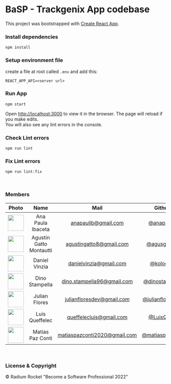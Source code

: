 # BaSP - Trackgenix App codebase

This project was bootstrapped with [Create React App](https://github.com/facebook/create-react-app).


### Install dependencies

    npm install

### Setup environment file
create a file at root called `.env` and add this:

    REACT_APP_API=<server url>

### Run App
    npm start

Open [http://localhost:3000](http://localhost:3000) to view it in the browser.
The page will reload if you make edits.\
You will also see any lint errors in the console.


### Check Lint errors
    npm run lint

### Fix Lint errors
    npm run lint:fix

<br>

### Members

|Photo | Name  | Mail | Github | Position |
| :-----: | :-----: | :-----: | :-----: | :-----: |
<img src="https://avatars.githubusercontent.com/u/111021814?v=4" height="50" width="50">| Ana Paula Ibaceta | anapaulib@gmail.com | [@anapaulib](<https://github.com/anapaulib>) | QA |
<img src="https://avatars.githubusercontent.com/u/105654197?v=4" height="50" width="50">| Agustin Gatto Montautti | agustingatto8@gmail.com | [@agusgatto8](<https://github.com/agusgatto8>) | QA |
<img src="https://avatars.githubusercontent.com/u/95362032?v=4" height="50" width="50">| Daniel Vinzia | danielvinzia@gmail.com | [@kolodani](<https://github.com/kolodani>) | DEV |
<img src="https://avatars.githubusercontent.com/u/104790748?v=4" height="50" width="50">| Dino Stampella | dino.stampella96@gmail.com | [@dinostampella](<https://github.com/DinoStampella>) | DEV |
<img src="https://avatars.githubusercontent.com/u/96196361?v=4" height="50" width="50">| Julian Flores | julianfloresdev@gmail.com | [@julianfloresdev](<https://github.com/JulianFloresDev>) | DEV |
<img src="https://avatars.githubusercontent.com/u/111021329?v=4" height="50" width="50">| Luis Queffelec | queffelecluis@gmail.com |[@LuisQueff](<https://github.com/LuisQueff>) | QA |
<img src="https://avatars.githubusercontent.com/u/100850660?v=4" height="50" width="50">| Matias Paz Conti | matiaspazconti2020@gmail.com | [@matiaspazconti](<https://github.com/MatiasPazConti>) | DEV |
<br>

### License & Copyright

© Radium Rocket "Become a Software Professional 2022"